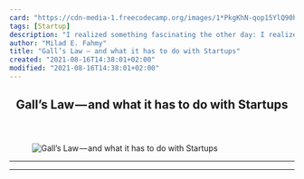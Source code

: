 ```yaml
---
card: "https://cdn-media-1.freecodecamp.org/images/1*PkgKhN-qop15YlQ90h68uA.jpeg"
tags: [Startup]
description: "I realized something fascinating the other day: I realized th"
author: "Milad E. Fahmy"
title: "Gall’s Law — and what it has to do with Startups"
created: "2021-08-16T14:38:01+02:00"
modified: "2021-08-16T14:38:01+02:00"
---
```

<div class="site-wrapper">
<main id="site-main" class="site-main outer">
<div class="inner">
<article class="post-full post tag-startup tag-tech tag-productivity tag-life-lessons tag-technology ">
<header class="post-full-header">
<h1 class="post-full-title">Gall’s Law — and what it has to do with Startups</h1>
</header>
<figure class="post-full-image">
<picture>
<source media="(max-width: 700px)" sizes="1px" srcset="data:image/gif;base64,R0lGODlhAQABAIAAAAAAAP///yH5BAEAAAAALAAAAAABAAEAAAIBRAA7 1w">
<source media="(min-width: 701px)" sizes="(max-width: 800px) 400px,
(max-width: 1170px) 700px,
1400px" srcset="https://cdn-media-1.freecodecamp.org/images/1*PkgKhN-qop15YlQ90h68uA.jpeg 300w,
https://cdn-media-1.freecodecamp.org/images/1*PkgKhN-qop15YlQ90h68uA.jpeg 600w,
https://cdn-media-1.freecodecamp.org/images/1*PkgKhN-qop15YlQ90h68uA.jpeg 1000w,
https://cdn-media-1.freecodecamp.org/images/1*PkgKhN-qop15YlQ90h68uA.jpeg 2000w">
<img onerror="this.style.display='none'" src="https://cdn-media-1.freecodecamp.org/images/1*PkgKhN-qop15YlQ90h68uA.jpeg" alt="Gall’s Law — and what it has to do with Startups">
</picture>
</figure>
<section class="post-full-content">
<div class="post-content">
</div>
<hr>
<hr>
</section>
</article>
</div>
</main>
</div>
<!-- Google Tag Manager (noscript) -->
<!-- End Google Tag Manager (noscript) -->
